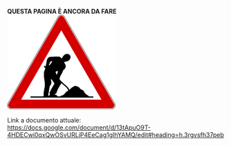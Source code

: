 **QUESTA PAGINA È ANCORA DA FARE**  
![Lavori in corso](/docs/img/lavori_in_corso.png)

Link a documento attuale: https://docs.google.com/document/d/13tApuO9T-4HDECwi0qxQwOSvURLjP4EeCag1gIhYAMQ/edit#heading=h.3rgvsfh37peb
